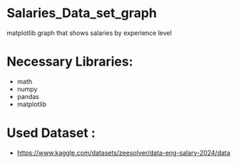 # Salaries_Data_set_graph
matplotlib graph that shows salaries by experience level

# Necessary Libraries:
- math
- numpy
- pandas 
- matplotlib
# Used Dataset :
- https://www.kaggle.com/datasets/zeesolver/data-eng-salary-2024/data

